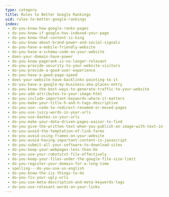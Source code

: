 ```yaml
---
type: category
title: Rules to Better Google Rankings
uid: rules-to-better-google-rankings
index:
 - do-you-know-how-google-ranks-pages
 - do-you-know-if-google-has-indexed-your-page
 - do-you-know-that-content-is-king
 - do-you-know-about-brand-power-and-social-signals
 - do-you-have-a-mobile-friendly-website
 - do-you-have-a-schema-code-on-your-website
 - does-your-domain-have-power
 - do-you-know-pagerank-is-no-longer-relevant
 - do-you-provide-security-to-your-website-visitors
 - do-you-provide-a-good-user-experience
 - do-you-have-a-good-page-speed
 - does-your-website-have-backlinks-pointing-to-it
 - do-you-have-a-google-my-business-aka-places-entry
 - do-you-know-the-best-ways-to-generate-traffic-to-your-website
 - do-you-add-attributes-to-your-image-html
 - do-you-include-important-keywords-where-it-matters
 - do-you-make-your-title-h-and-h-tags-descriptive
 - do-you-use--code-to-redirect-renamed-or-moved-pages
 - do-you-use-juicy-words-in-your-urls
 - do-you-use-dashes-in-your-urls
 - do-you-make-your-data-driven-pages-easier-to-find
 - do-you-give-the-written-text-when-you-publish-an-image-with-text-in-it
 - do-you-avoid-the-temptation-of-link-farms
 - do-you-avoid-using-frames-on-your-website
 - do-you-avoid-having-important-content-in-javascript
 - do-you-submit-all-your-software-to-download-sites
 - do-you-keep-your-webpages-less-than-kb
 - do-you-use-your-robotstxt-file-effectively
 - do-you-keep-your-files-under-the-google-file-size-limit
 - do-you-register-your-domain-for-a-long-time
 - spelling---do-you-use-us-english
 - do-you-know-the-iis-things-to-do
 - do-you-fix-your-ugly-urls
 - do-you-use-meta-description-and-meta-keywords-tags
 - do-you-use-relevant-words-on-your-links
---
```




